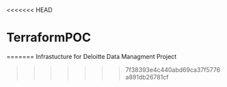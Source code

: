 <<<<<<< HEAD
# TerraformPOC
=======
Infrastucture for Deloitte Data Managment Project
>>>>>>> 7f38393e4c440abd69ca37f5776a891db26781cf
